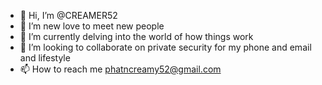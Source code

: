 - 👋 Hi, I’m @CREAMER52
- 👀 I’m new love to meet new people
- 🌱 I’m currently delving into the world of how things work
- 💞️ I’m looking to collaborate on private security for my phone and email and lifestyle
- 📫 How to reach me phatncreamy52@gmail.com

<!---
CREAMER52/CREAMER52 is a ✨ special 
